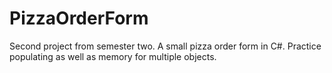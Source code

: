 # PizzaOrderForm

Second project from semester two. A small pizza order form in C#. Practice populating as well as memory for multiple objects.
